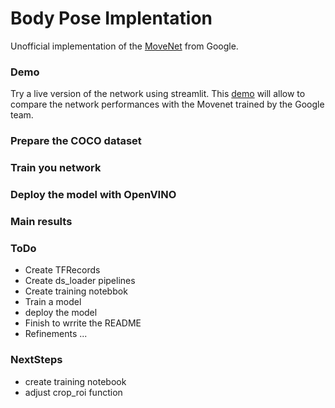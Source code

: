 # Body Pose Implentation

Unofficial implementation of the [MoveNet](https://blog.tensorflow.org/2021/05/next-generation-pose-detection-with-movenet-and-tensorflowjs.html) from Google.

### Demo
Try a live version of the network using streamlit. This
[demo](https://lorbordin-bodynet-streamlit-app-535nba.streamlitapp.com/)
will allow to compare the network performances with the Movenet trained by the Google team.

### Prepare the COCO dataset

### Train you network

### Deploy the model with OpenVINO

### Main results

### ToDo
- Create TFRecords
- Create ds_loader pipelines
- Create training notebbok
- Train a model
- deploy the model
- Finish to wrrite the README
- Refinements ...

### NextSteps
- create training notebook
- adjust crop_roi function

